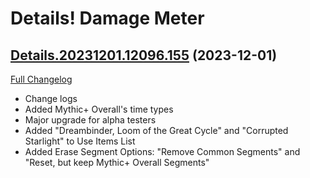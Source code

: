 # Details! Damage Meter

## [Details.20231201.12096.155](https://github.com/Tercioo/Details-Damage-Meter/tree/Details.20231201.12096.155) (2023-12-01)
[Full Changelog](https://github.com/Tercioo/Details-Damage-Meter/compare/Details.20231120.12044.155...Details.20231201.12096.155) 

- Change logs  
- Added Mythic+ Overall's time types  
- Major upgrade for alpha testers  
- Added "Dreambinder, Loom of the Great Cycle" and "Corrupted Starlight" to Use Items List  
- Added Erase Segment Options: "Remove Common Segments" and "Reset, but keep Mythic+ Overall Segments"  
